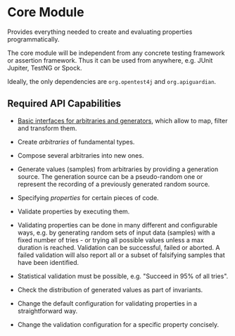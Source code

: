 # Core Module

Provides everything needed to create and evaluating properties programmatically.

The core module will be independent from any concrete testing framework or assertion framework.
Thus it can be used from anywhere, e.g. JUnit Jupiter, TestNG or Spock.

Ideally, the only dependencies are `org.opentest4j` and `org.apiguardian`.

## Required API Capabilities

- [Basic interfaces for arbitraries and generators](https://github.com/jqwik-team/jqwik2-api-discussion/issues/1),
  which allow to map, filter and transform them.

- Create _arbitraries_ of fundamental types.

- Compose several arbitraries into new ones.

- Generate values (samples) from arbitraries by providing a generation source.
  The generation source can be a pseudo-random one or represent the recording of a previously generated random source.

- Specifying _properties_ for certain pieces of code.

- Validate properties by executing them.

- Validating properties can be done in many different and configurable ways,
  e.g. by generating random sets of input data (samples) with a fixed number of tries - or trying all possible values unless a max duration is reached.
  Validation can be successful, failed or aborted.
  A failed validation will also report all or a subset of falsifying samples that have been identified.

- Statistical validation must be possible, e.g. "Succeed in 95% of all tries".

- Check the distribution of generated values as part of invariants.

- Change the default configuration for validating properties in a straightforward way.

- Change the validation configuration for a specific property concisely.
